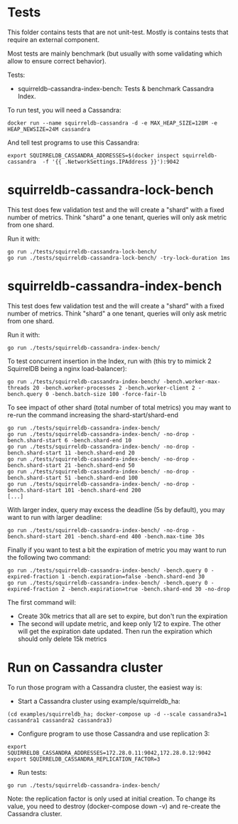 # Tests

This folder contains tests that are not unit-test. Mostly is contains tests
that require an external component.

Most tests are mainly benchmark (but usually with some validating which allow
to ensure correct behavior).

Tests:

* squirreldb-cassandra-index-bench: Tests & benchmark Cassandra Index.


To run test, you will need a Cassandra:

```
docker run --name squirreldb-cassandra -d -e MAX_HEAP_SIZE=128M -e HEAP_NEWSIZE=24M cassandra
```

And tell test programs to use this Cassandra:
```
export SQUIRRELDB_CASSANDRA_ADDRESSES=$(docker inspect squirreldb-cassandra  -f '{{ .NetworkSettings.IPAddress }}'):9042
```

# squirreldb-cassandra-lock-bench

This test does few validation test and the will create a "shard" with a fixed number of metrics.
Think "shard" a one tenant, queries will only ask metric from one shard.

Run it with:
```
go run ./tests/squirreldb-cassandra-lock-bench/
go run ./tests/squirreldb-cassandra-lock-bench/ -try-lock-duration 1ms
```

# squirreldb-cassandra-index-bench

This test does few validation test and the will create a "shard" with a fixed number of metrics.
Think "shard" a one tenant, queries will only ask metric from one shard.

Run it with:
```
go run ./tests/squirreldb-cassandra-index-bench/
```

To test concurrent insertion in the Index, run with (this try to mimick 2 SquirrelDB being a nginx load-balancer):
```
go run ./tests/squirreldb-cassandra-index-bench/ -bench.worker-max-threads 20 -bench.worker-processes 2 -bench.worker-client 2 -bench.query 0 -bench.batch-size 100 -force-fair-lb
```

To see impact of other shard (total number of total metrics) you may want to re-run the command increasing the shard-start/shard-end

```
go run ./tests/squirreldb-cassandra-index-bench/
go run ./tests/squirreldb-cassandra-index-bench/ -no-drop -bench.shard-start 6 -bench.shard-end 10
go run ./tests/squirreldb-cassandra-index-bench/ -no-drop -bench.shard-start 11 -bench.shard-end 20
go run ./tests/squirreldb-cassandra-index-bench/ -no-drop -bench.shard-start 21 -bench.shard-end 50
go run ./tests/squirreldb-cassandra-index-bench/ -no-drop -bench.shard-start 51 -bench.shard-end 100
go run ./tests/squirreldb-cassandra-index-bench/ -no-drop -bench.shard-start 101 -bench.shard-end 200
[...]
```

With larger index, query may excess the deadline (5s by default), you may want to run with larger deadline:

```
go run ./tests/squirreldb-cassandra-index-bench/ -no-drop -bench.shard-start 201 -bench.shard-end 400 -bench.max-time 30s
```

Finally if you want to test a bit the expiration of metric you may want to run the following two command:
```
go run ./tests/squirreldb-cassandra-index-bench/ -bench.query 0 -expired-fraction 1 -bench.expiration=false -bench.shard-end 30
go run ./tests/squirreldb-cassandra-index-bench/ -bench.query 0 -expired-fraction 2 -bench.expiration=true -bench.shard-end 30 -no-drop
```

The first command will:

* Create 30k metrics that all are set to expire, but don't run the expiration
* The second will update metric, and keep only 1/2 to expire. The other will get the expiration date updated.
  Then run the expiration which should only delete 15k metrics

# Run on Cassandra cluster

To run those program with a Cassandra cluster, the easiest way is:

* Start a Cassandra cluster using example/squirreldb_ha:
```
(cd examples/squirreldb_ha; docker-compose up -d --scale cassandra3=1 cassandra1 cassandra2 cassandra3)
```
* Configure program to use those Cassandra and use replication 3:
```
export SQUIRRELDB_CASSANDRA_ADDRESSES=172.28.0.11:9042,172.28.0.12:9042
export SQUIRRELDB_CASSANDRA_REPLICATION_FACTOR=3
```
* Run tests:
```
go run ./tests/squirreldb-cassandra-index-bench/
```

Note: the replication factor is only used at initial creation. To change its value, you need
to destroy (docker-compose down -v) and re-create the Cassandra cluster.
